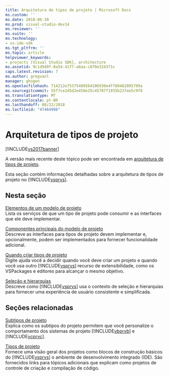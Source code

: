 ```yaml
---
title: Arquitetura de tipos de projeto | Microsoft Docs
ms.custom: ''
ms.date: 2018-06-30
ms.prod: visual-studio-dev14
ms.reviewer: ''
ms.suite: ''
ms.technology:
- vs-ide-sdk
ms.tgt_pltfrm: ''
ms.topic: article
helpviewer_keywords:
- projects [Visual Studio SDK], architecture
ms.assetid: 9c1d940f-8a54-41f7-a8aa-c870e324371c
caps.latest.revision: 7
ms.author: gregvanl
manager: ghogen
ms.openlocfilehash: 714212e75375409564106930e4ff89482095799a
ms.sourcegitcommit: 55f7ce2d5d2e458e35c45787f1935b237ee5c9f8
ms.translationtype: MT
ms.contentlocale: pt-BR
ms.lasthandoff: 08/22/2018
ms.locfileid: "47464998"
---
```

# <a name="project-types-architecture"></a>Arquitetura de tipos de projeto
[!INCLUDE[vs2017banner](../../includes/vs2017banner.md)]

A versão mais recente deste tópico pode ser encontrada em [arquitetura de tipos de projeto](https://docs.microsoft.com/visualstudio/extensibility/internals/project-types-architecture).  
  
Esta seção contém informações detalhadas sobre a arquitetura de tipos de projeto no [!INCLUDE[vsprvs](../../includes/vsprvs-md.md)].  
  
## <a name="in-this-section"></a>Nesta seção  
 [Elementos de um modelo de projeto](../../extensibility/internals/elements-of-a-project-model.md)  
 Lista os serviços de que um tipo de projeto pode consumir e as interfaces que ele deve implementar.  
  
 [Componentes principais do modelo de projeto](../../extensibility/internals/project-model-core-components.md)  
 Descreve as interfaces para tipos de projeto devem implementar e, opcionalmente, podem ser implementados para fornecer funcionalidade adicional.  
  
 [Quando criar tipos de projeto](../../extensibility/internals/when-to-create-project-types.md)  
 Digite ajuda você a decidir quando você deve criar um projeto e quando você usa outro [!INCLUDE[vsprvs](../../includes/vsprvs-md.md)] recurso de extensibilidade, como os VSPackages e editores para alcançar o mesmo objetivo.  
  
 [Seleção e hierarquias](../../extensibility/internals/hierarchies-and-selection.md)  
 Descreve como [!INCLUDE[vsprvs](../../includes/vsprvs-md.md)] usa o contexto de seleção e hierarquias para fornecer uma experiência de usuário consistente e simplificada.  
  
## <a name="related-sections"></a>Seções relacionadas  
 [Subtipos de projeto](../../extensibility/internals/project-subtypes.md)  
 Explica como os subtipos do projeto permitem que você personalize o comportamento dos sistemas de projeto [!INCLUDE[vbprvb](../../includes/vbprvb-md.md)] e [!INCLUDE[vcprvc](../../includes/vcprvc-md.md)].  
  
 [Tipos de projeto](../../extensibility/internals/project-types.md)  
 Fornece uma visão geral dos projetos como blocos de construção básicos do [!INCLUDE[vsprvs](../../includes/vsprvs-md.md)] o ambiente de desenvolvimento integrado (IDE). São fornecidos links para tópicos adicionais que explicam como projetos de controle de criação e compilação de código.

